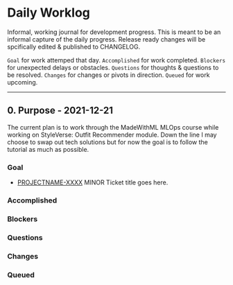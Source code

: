 # Daily Worklog
Informal, working journal for development progress. 
This is meant to be an informal capture of the daily progress. 
Release ready changes will be spcifically edited & published to CHANGELOG. 

`Goal` for work attemped that day.
`Accomplished` for work completed.
`Blockers` for unexpected delays or obstacles.
`Questions` for thoughts & questions to be resolved.
`Changes` for changes or pivots in direction. 
`Queued` for work upcoming.


--------------------------------------------------------------
 
## 0. Purpose - 2021-12-21
 
The current plan is to work through the MadeWithML MLOps course while working on StyleVerse: Outfit Recommender module. Down the line I may choose to swap out tech solutions but for now the goal is to follow the tutorial as much as possible.
 
### Goal
- [PROJECTNAME-XXXX](http://tickets.projectname.com/browse/PROJECTNAME-XXXX)
  MINOR Ticket title goes here.


 ### Accomplished

 ### Blockers

 ### Questions

 ### Changes

 ### Queued








